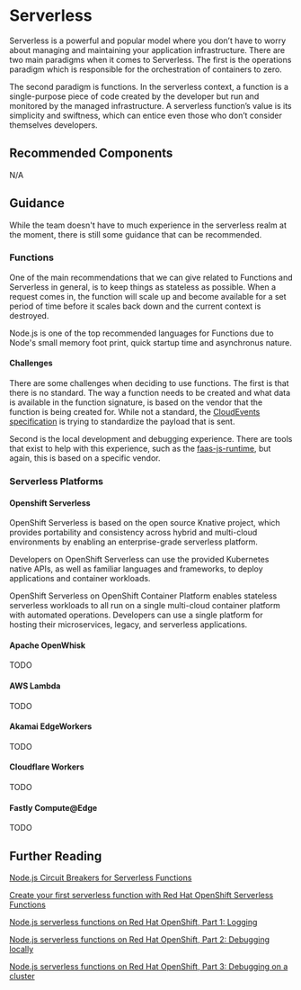 # Serverless

Serverless is a powerful and popular model where you don’t have to worry about managing and maintaining your application infrastructure. There are two main paradigms when it comes to Serverless.  The first is the operations paradigm which is responsible for the orchestration of containers to zero.

The second paradigm is functions.  In the serverless context, a function is a single-purpose piece of code created by the developer but run and monitored by the managed infrastructure. A serverless function’s value is its simplicity and swiftness, which can entice even those who don’t consider themselves developers.


## Recommended Components

N/A

## Guidance

While the team doesn't have to much experience in the serverless realm at the moment, there is still some guidance that can be recommended.

### Functions

One of the main recommendations that we can give related to Functions and Serverless in general, is to keep things as stateless as possible.  When a request comes in, the function will scale up and become available for a set period of time before it scales back down and the current context is destroyed.

Node.js is one of the top recommended languages for Functions due to Node's small memory foot print, quick startup time and asynchronus nature.

#### Challenges

There are some challenges when deciding to use functions.  The first is that there is no standard.  The way a function needs to be created and what data is available in the function signature, is based on the vendor that the function is being created for.  While not a standard, the [CloudEvents specification](https://github.com/cloudevents/spec) is trying to standardize the payload that is sent.

Second is the local development and debugging experience.  There are tools that exist to help with this experience, such as the [faas-js-runtime](https://www.npmjs.com/package/faas-js-runtime), but again, this is based on a specific vendor.

### Serverless Platforms

#### Openshift Serverless

OpenShift Serverless is based on the open source Knative project, which provides portability and consistency across hybrid and multi-cloud environments by enabling an enterprise-grade serverless platform.

Developers on OpenShift Serverless can use the provided Kubernetes native APIs, as well as familiar languages and frameworks, to deploy applications and container workloads.

OpenShift Serverless on OpenShift Container Platform enables stateless serverless workloads to all run on a single multi-cloud container platform with automated operations. Developers can use a single platform for hosting their microservices, legacy, and serverless applications.

#### Apache OpenWhisk

TODO

#### AWS Lambda

TODO

#### Akamai EdgeWorkers

TODO

#### Cloudflare Workers

TODO

#### Fastly Compute@Edge

TODO

## Further Reading

[Node.js Circuit Breakers for Serverless Functions](https://developers.redhat.com/articles/2021/09/15/nodejs-circuit-breakers-serverless-functions)

[Create your first serverless function with Red Hat OpenShift Serverless Functions](https://developers.redhat.com/blog/2021/01/04/create-your-first-serverless-function-with-red-hat-openshift-serverless-functions#)

[Node.js serverless functions on Red Hat OpenShift, Part 1: Logging](https://developers.redhat.com/articles/2021/07/01/nodejs-serverless-functions-red-hat-openshift-part-1-logging)

[Node.js serverless functions on Red Hat OpenShift, Part 2: Debugging locally](https://developers.redhat.com/articles/2021/07/13/nodejs-serverless-functions-red-hat-openshift-part-2-debugging-locally)

[Node.js serverless functions on Red Hat OpenShift, Part 3: Debugging on a cluster](https://developers.redhat.com/articles/2021/12/08/nodejs-serverless-functions-red-hat-openshift-part-3-debugging-cluster)

